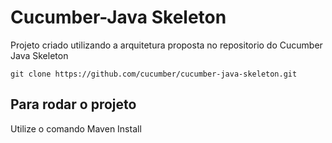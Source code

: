# Cucumber-Java Skeleton
Projeto criado utilizando a arquitetura proposta no repositorio do Cucumber Java Skeleton


    git clone https://github.com/cucumber/cucumber-java-skeleton.git

## Para rodar o projeto
Utilize o comando Maven Install
